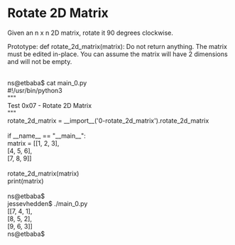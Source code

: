 # Rotate 2D Matrix 
Given an n x n 2D matrix, rotate it 90 degrees clockwise.

Prototype: def rotate_2d_matrix(matrix):
Do not return anything. The matrix must be edited in-place.
You can assume the matrix will have 2 dimensions and will not be empty.

<br>
ns@etbaba$ cat main_0.py<br>
#!/usr/bin/python3<br>
"""<br>
Test 0x07 - Rotate 2D Matrix<br>
"""<br>
rotate_2d_matrix = __import__('0-rotate_2d_matrix').rotate_2d_matrix<br>
<br>
if __name__ == "__main__":<br>
    matrix = [[1, 2, 3],<br>
              [4, 5, 6],<br>
              [7, 8, 9]]<br>
<br>
    rotate_2d_matrix(matrix)<br>
    print(matrix)<br>
<br>
ns@etbaba$<br>
jessevhedden$ ./main_0.py<br>
[[7, 4, 1],<br>
[8, 5, 2],<br>
[9, 6, 3]]<br>
ns@etbaba$
